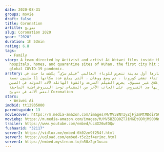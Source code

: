 ```yaml
---
date: 2020-08-31
groups: movie
draft: false
title: Coronation
artitle: تتويج
slug: Coronation 2020
year: "2020"
duration: 1h 53min
rating: 6.8
tags:
  - Family
story: A team directed by Activist and artist Ai Weiwei films inside the
  hospitals, homes, and quarantine sites of Wuhan, the first city hit in the
  global COVID-19 pandemic.
arstory: باعتبارها أول مدينة تتعرض للوباء العالمي “فيلم سرّي” يكشف ما حدث في
  ووهان أثناء تفشي كورونا ، تم وضع ووهان ، التي يبلغ عدد سكانها 11 مليون نسمة ،
  تحت إغلاق غير مسبوق. يعرض الفيلم السرعة والقوة الهائلة لآلات الدولة في الصين
  في حربها ضد الفيروس. على الجانب الآخر من المقياس توجد البيروقراطية الساحقة
  لنفس الآلة في تتويج Coronation
stars:
  - Weiwei Ai
imdbid: tt12935000
parentsguide: 13
moviecover: https://m.media-amazon.com/images/M/MV5BNTIyZjFjZmMtMDdiYS00ZWMxLWE1MWMtYTYzMDMwMWFkMGUzXkEyXkFqcGdeQXVyMDA4NzMyOA@@._V1_UX1080_.jpg
moviebg: https://m.media-amazon.com/images/M/MV5BZDQ0ZTJiMGEtODRjMS00NmFhLWE1MTAtMzk2NDAyMmZlNjRiXkEyXkFqcGdeQXVyMDA4NzMyOA@@._V1_UX1280_.jpg
trailer: https://www.youtube.com/embed/uL4X26wEDQw
fushaarid: "32117"
server2: https://vidlox.me/embed-6k02zn9f254f.html
server3: https://uqload.com/embed-t5z2zf4erimc.html
server4: https://embed.mystream.to/n50z2gr1ucac
---
```

